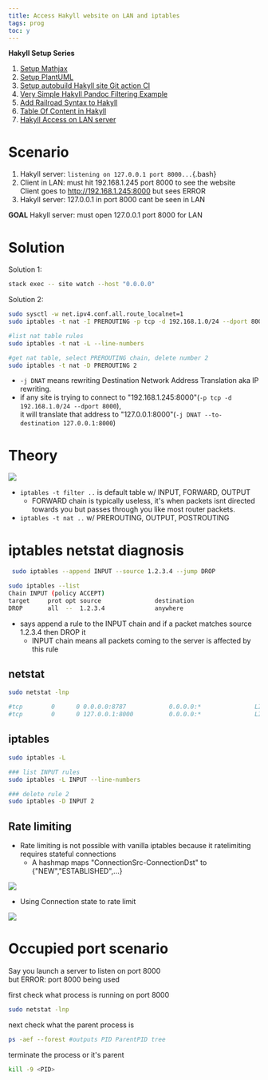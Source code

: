 ```yaml
---
title: Access Hakyll website on LAN and iptables
tags: prog
toc: y
---
```


**Hakyll Setup Series**  

1. [Setup Mathjax](2021-08-23-HakyllSetupMathjax.html)
2. [Setup PlantUML](2021-08-24-HakyllPlantUML2.html)
3. [Setup autobuild Hakyll site Git action CI](2021-06-28-HakyllGitAction.html)
4. [Very Simple Hakyll Pandoc Filtering Example](2021-08-23-PandocFiltering.html)
5. [Add Railroad Syntax to Hakyll](2021-10-01-RailroadSyntax.html)
6. [Table Of Content in Hakyll](2021-10-01-TableOfContent.html)
7. [Hakyll Access on LAN server](2021-11-07-HakyllAccessOnLAN.html)


# Scenario

1. Hakyll server: `listening on 127.0.0.1 port 8000...`{.bash}  
2. Client in LAN: must hit 192.168.1.245 port 8000 to see the website  
Client goes to http://192.168.1.245:8000 but sees ERROR    
3. Hakyll server: 127.0.0.1 in port 8000 cant be seen in LAN  

**GOAL** Hakyll server: must open 127.0.0.1 port 8000 for LAN   

# Solution

Solution 1:

```bash
stack exec -- site watch --host "0.0.0.0"
```

Solution 2:

```bash
sudo sysctl -w net.ipv4.conf.all.route_localnet=1
sudo iptables -t nat -I PREROUTING -p tcp -d 192.168.1.0/24 --dport 8000 -j DNAT --to-destination 127.0.0.1:8000
```

```bash
#list nat table rules
sudo iptables -t nat -L --line-numbers
```

```bash
#get nat table, select PREROUTING chain, delete number 2 
sudo iptables -t nat -D PREROUTING 2
```

* `-j DNAT` means rewriting Destination Network Address Translation aka IP rewriting.
* if any site is trying to connect to "192.168.1.245:8000"(`-p tcp -d 192.168.1.0/24 --dport 8000`),  
it will translate that address to "127.0.0.1:8000"(`-j DNAT --to-destination 127.0.0.1:8000`)  


# Theory

![](https://www.karlrupp.net/en/computer/computer/graphics/nat-chains.gif)

* `iptables -t filter ..` is default table w/ INPUT, FORWARD, OUTPUT    
  *  FORWARD chain is typically useless, it's when packets isnt directed towards you but passes through you like most router packets.
* `iptables -t nat ..` w/ PREROUTING, OUTPUT, POSTROUTING
  

# iptables netstat diagnosis



```bash
 sudo iptables --append INPUT --source 1.2.3.4 --jump DROP

sudo iptables --list
Chain INPUT (policy ACCEPT)
target     prot opt source               destination
DROP       all  --  1.2.3.4              anywhere
 ```
 
 * says append a rule to the INPUT chain and if a packet matches source 1.2.3.4 then DROP it
   * INPUT chain means all packets coming to the server is affected by this rule

## netstat

```bash
sudo netstat -lnp

#tcp        0      0 0.0.0.0:8787            0.0.0.0:*               LISTEN      734/rserver 
#tcp        0      0 127.0.0.1:8000          0.0.0.0:*               LISTEN      149480/myblog 
```

## iptables

```bash
sudo iptables -L
```

```bash
### list INPUT rules
sudo iptables -L INPUT --line-numbers

### delete rule 2
sudo iptables -D INPUT 2
```

## Rate limiting

* Rate limiting is not possible with vanilla iptables because it ratelimiting requires stateful connections
  * A hashmap maps "ConnectionSrc-ConnectionDst" to {"NEW","ESTABLISHED",...}

![](https://docs.google.com/drawings/d/e/2PACX-1vTu9nsWsRUn_a9IBpaKgBjGNGR14-AknVFs70pix7PFL2eQcqY1BagQztrH_duZDUleZ97Iq5vBnnPc/pub?w=1238&h=676)

* Using Connection state to rate limit

![](https://docs.google.com/drawings/d/e/2PACX-1vQgl3VdRoyti8ryMF-_NwUSgiDpdF88qGAKm3XTfAOLdV1_SOqeoJllLFtsLXSp5is9lxNHH7rlxd9H/pub?w=1297&h=554)


# Occupied port scenario

Say you launch a server to listen on port 8000  
but ERROR: port 8000 being used  

first check what process is running on port 8000 
```bash
sudo netstat -lnp
```

next check what the parent process is
```bash
ps -aef --forest #outputs PID ParentPID tree
```

terminate the process or it's parent
```bash
kill -9 <PID>
```